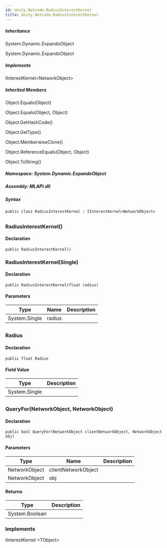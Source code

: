 ```yaml
---  
id: Unity.Netcode.RadiusInterestKernel  
title: Unity.Netcode.RadiusInterestKernel  
---
```


<div class="markdown level0 summary">

</div>

<div class="markdown level0 conceptual">

</div>

<div class="inheritance">

##### Inheritance

<div class="level0">

System.Dynamic.ExpandoObject

</div>

<div class="level1">

System.Dynamic.ExpandoObject

</div>

</div>

<div classs="implements">

##### Implements

<div>

IInterestKernel\<NetworkObject\>

</div>

</div>

<div class="inheritedMembers">

##### Inherited Members

<div>

Object.Equals(Object)

</div>

<div>

Object.Equals(Object, Object)

</div>

<div>

Object.GetHashCode()

</div>

<div>

Object.GetType()

</div>

<div>

Object.MemberwiseClone()

</div>

<div>

Object.ReferenceEquals(Object, Object)

</div>

<div>

Object.ToString()

</div>

</div>

##### **Namespace**: System.Dynamic.ExpandoObject

##### **Assembly**: MLAPI.dll

##### Syntax

``` lang-csharp
public class RadiusInterestKernel : IInterestKernel<NetworkObject>
```

## 

### RadiusInterestKernel()

<div class="markdown level1 summary">

</div>

<div class="markdown level1 conceptual">

</div>

#### Declaration

``` lang-csharp
public RadiusInterestKernel()
```

### RadiusInterestKernel(Single)

<div class="markdown level1 summary">

</div>

<div class="markdown level1 conceptual">

</div>

#### Declaration

``` lang-csharp
public RadiusInterestKernel(float radius)
```

#### Parameters

| Type          | Name   | Description |
|---------------|--------|-------------|
| System.Single | radius |             |

## 

### Radius

<div class="markdown level1 summary">

</div>

<div class="markdown level1 conceptual">

</div>

#### Declaration

``` lang-csharp
public float Radius
```

#### Field Value

| Type          | Description |
|---------------|-------------|
| System.Single |             |

## 

### QueryFor(NetworkObject, NetworkObject)

<div class="markdown level1 summary">

</div>

<div class="markdown level1 conceptual">

</div>

#### Declaration

``` lang-csharp
public bool QueryFor(NetworkObject clientNetworkObject, NetworkObject obj)
```

#### Parameters

| Type          | Name                | Description |
|---------------|---------------------|-------------|
| NetworkObject | clientNetworkObject |             |
| NetworkObject | obj                 |             |

#### Returns

| Type           | Description |
|----------------|-------------|
| System.Boolean |             |

### Implements

<div>

IInterestKernel &lt;TObject&gt;

</div>
